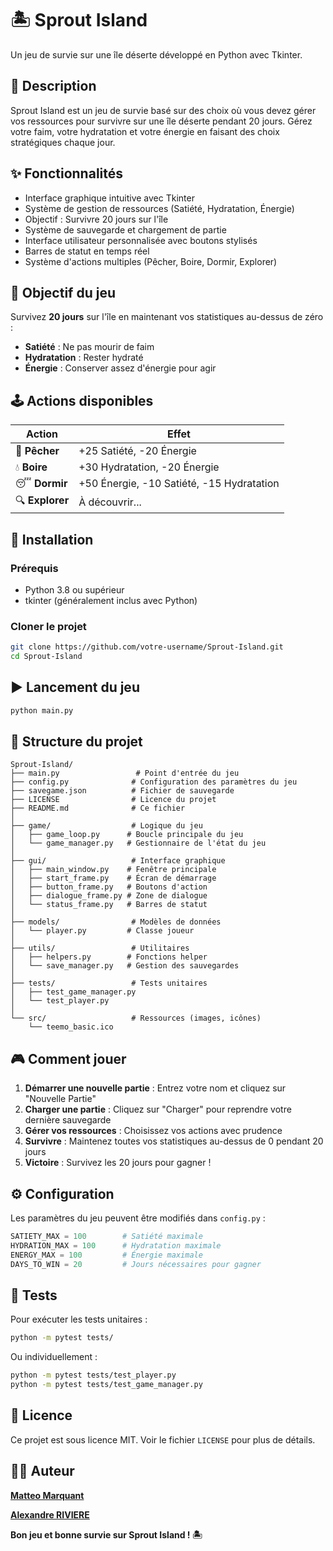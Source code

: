 # 🏝️ Sprout Island


Un jeu de survie sur une île déserte développé en Python avec Tkinter.

## 📝 Description

Sprout Island est un jeu de survie basé sur des choix où vous devez gérer vos ressources pour survivre sur une île déserte pendant 20 jours. Gérez votre faim, votre hydratation et votre énergie en faisant des choix stratégiques chaque jour.

## ✨ Fonctionnalités

-  Interface graphique intuitive avec Tkinter
-  Système de gestion de ressources (Satiété, Hydratation, Énergie)
-  Objectif : Survivre 20 jours sur l'île
-  Système de sauvegarde et chargement de partie
-  Interface utilisateur personnalisée avec boutons stylisés
-  Barres de statut en temps réel
-  Système d'actions multiples (Pêcher, Boire, Dormir, Explorer)

## 🎯 Objectif du jeu

Survivez **20 jours** sur l'île en maintenant vos statistiques au-dessus de zéro :
- **Satiété** : Ne pas mourir de faim
- **Hydratation** : Rester hydraté
- **Énergie** : Conserver assez d'énergie pour agir

## 🕹️ Actions disponibles

| Action | Effet |
|--------|-------|
| 🎣 **Pêcher** | +25 Satiété, -20 Énergie |
| 💧 **Boire** | +30 Hydratation, -20 Énergie |
| 😴 **Dormir** | +50 Énergie, -10 Satiété, -15 Hydratation |
| 🔍 **Explorer** | À découvrir... |

## 🚀 Installation

### Prérequis

- Python 3.8 ou supérieur
- tkinter (généralement inclus avec Python)


### Cloner le projet

```bash
git clone https://github.com/votre-username/Sprout-Island.git
cd Sprout-Island
```

## ▶️ Lancement du jeu

```bash
python main.py
```

## 📁 Structure du projet

```
Sprout-Island/
├── main.py                 # Point d'entrée du jeu
├── config.py              # Configuration des paramètres du jeu
├── savegame.json          # Fichier de sauvegarde
├── LICENSE                # Licence du projet
├── README.md              # Ce fichier
│
├── game/                  # Logique du jeu
│   ├── game_loop.py      # Boucle principale du jeu
│   └── game_manager.py   # Gestionnaire de l'état du jeu
│
├── gui/                   # Interface graphique
│   ├── main_window.py    # Fenêtre principale
│   ├── start_frame.py    # Écran de démarrage
│   ├── button_frame.py   # Boutons d'action
│   ├── dialogue_frame.py # Zone de dialogue
│   └── status_frame.py   # Barres de statut
│
├── models/                # Modèles de données
│   └── player.py         # Classe joueur
│
├── utils/                 # Utilitaires
│   ├── helpers.py        # Fonctions helper
│   └── save_manager.py   # Gestion des sauvegardes
│
├── tests/                 # Tests unitaires
│   ├── test_game_manager.py
│   └── test_player.py
│
└── src/                   # Ressources (images, icônes)
    └── teemo_basic.ico
```

## 🎮 Comment jouer

1. **Démarrer une nouvelle partie** : Entrez votre nom et cliquez sur "Nouvelle Partie"
2. **Charger une partie** : Cliquez sur "Charger" pour reprendre votre dernière sauvegarde
3. **Gérer vos ressources** : Choisissez vos actions avec prudence
4. **Survivre** : Maintenez toutes vos statistiques au-dessus de 0 pendant 20 jours
5. **Victoire** : Survivez les 20 jours pour gagner !

## ⚙️ Configuration

Les paramètres du jeu peuvent être modifiés dans `config.py` :

```python
SATIETY_MAX = 100        # Satiété maximale
HYDRATION_MAX = 100      # Hydratation maximale
ENERGY_MAX = 100         # Énergie maximale
DAYS_TO_WIN = 20         # Jours nécessaires pour gagner
```

## 🧪 Tests

Pour exécuter les tests unitaires :

```bash
python -m pytest tests/
```

Ou individuellement :

```bash
python -m pytest tests/test_player.py
python -m pytest tests/test_game_manager.py
```

## 📜 Licence

Ce projet est sous licence MIT. Voir le fichier `LICENSE` pour plus de détails.

## 👨‍💻 Auteur

[**Matteo Marquant**](https://github.com/Enoxboo)
 
[**Alexandre RIVIERE**](https://github.com/AlexandreRiv)



**Bon jeu et bonne survie sur Sprout Island ! 🏝️**

